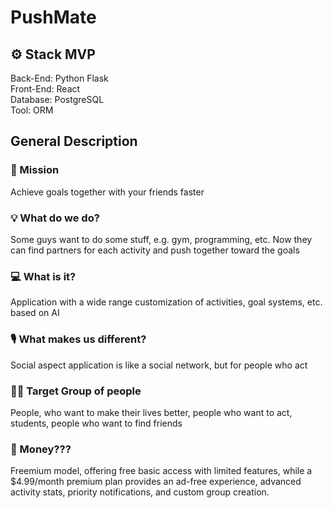 # PushMate

## ⚙️ Stack MVP
Back-End: Python Flask<br/>
Front-End: React<br/>
Database: PostgreSQL<br/>
Tool: ORM<br/>

## General Description
### 📆 Mission
Achieve goals together with your friends faster
### 💡 What do we do?
Some guys want to do some stuff, e.g. gym, programming, etc. Now they can find partners for each activity and push together toward the goals
### 💻 What is it?
Application with a wide range customization of activities, goal systems, etc. based on AI
### 🎙️ What makes us different?
Social aspect application is like a social network, but for people who act
### 🙋🏻 Target Group of people
People, who want to make their lives better, people who want to act, students, people who want to find friends

### 💸 Money???
Freemium model, offering free basic access with limited features, while a $4.99/month premium plan provides an ad-free experience, advanced activity stats, priority notifications, and custom group creation.



